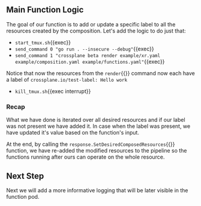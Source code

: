 ## Main Function Logic

The goal of our function is to add or update a specific label to all the
resources created by the composition. Let's add the logic to do just that:

- `start_tmux.sh`{{exec}}
- `send_command 0 "go run . --insecure --debug"`{{exec}}
- `send_command 1 "crossplane beta render example/xr.yaml example/composition.yaml example/functions.yaml"`{{exec}}

Notice that now the resources from the `render`{{}} command now each have a
label of `crossplane.io/test-label: Hello work`

- `kill_tmux.sh`{{exec interrupt}}

### Recap

What we have done is iterated over all desired resources and if our label was
not present we have added it. In case when the label was present, we have
updated it's value based on the function's input.

At the end, by calling the `response.SetDesiredComposedResources`{{}} function,
we have re-added the modified resources to the pipeline so the functions running
after ours can operate on the whole resource.

## Next Step

Next we will add a more informative logging that will be later visible in the
function pod.
